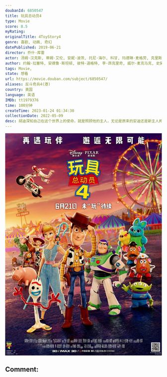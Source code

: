 ```yaml
---
doubanId: 6850547
title: 玩具总动员4
type: Movie
score: 8.5
myRating: 
originalTitle: 4ToyStory4
genre: 喜剧, 动画, 奇幻
datePublished: 2019-06-21
director: 乔什·库雷
actor: 汤姆·汉克斯, 蒂姆·艾伦, 安妮·波茨, 托尼·海尔, 科甘, 玛德琳·麦格劳, 克里斯蒂娜·亨德里克斯, 乔丹·皮尔, 基努·里维斯, 松村艾丽, 杰伊·埃尔南德斯, 罗里·艾伦, 琼·库萨克, 邦尼·亨特, 克里斯汀·沙尔, 华莱士·肖恩, 约翰·拉岑贝格, 布莱克·克拉克, 朱恩·斯奎布, 卡尔·韦瑟斯, 唐·里克斯, 杰夫·格尔林, 朱莉安娜·汉森, 爱丝黛儿·哈里斯, 劳里·梅特卡夫, 史蒂夫·波赛尔, 梅尔·布鲁克斯, 艾伦·欧朋海默, 卡罗尔·博内特, 贝蒂·怀特, 卡尔·雷纳, 比尔·哈德尔, 帕特丽夏·阿奎特, 提摩西·道尔顿, 弗利, 梅丽莎·维亚西诺尔, 杰夫·皮金, 约翰·莫里斯, 裘蒂·班森, 巴德·乐凯, 杰克·麦格劳, 艾米丽·戴维斯
author: 约翰·拉塞特, 安德鲁·斯坦顿, 彼特·道格特, 李·昂克里奇, 威尔·麦克马克, 史黛芬妮·福尔松, ·安德森
tags: Movie, 
state: 想看
url: https://movie.douban.com/subject/6850547/
aliases: 反斗奇兵4(港)
country: 美国
language: 英语
IMDb: tt1979376
time: 100分钟
createTime: 2023-01-24 01:34:30
collectionDate: 2022-05-09
desc: 胡迪深知自己在这个世界上的使命，就是照顾他的主人，无论是原来的安迪还是新主人邦妮。当邦妮将不情愿成为玩具的“叉叉”带回家时，胡迪又担起了教导叉叉接受自己新身份的责任。然而当邦妮将所有玩具带上房车家庭...
---
```


![image](assets/p2557284230.jpg)

Comment: 
---

